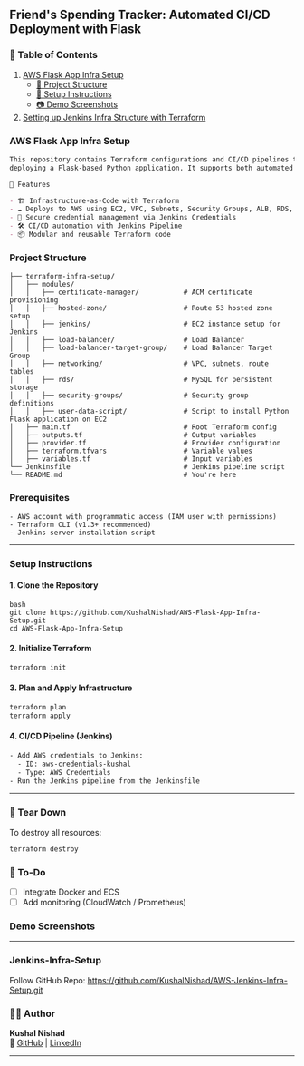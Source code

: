 ## Friend's Spending Tracker: Automated CI/CD Deployment with Flask

### 📑 Table of Contents
1. [AWS Flask App Infra Setup](#AWS-Flask-App-Infra-Setup)
   - [📁 Project Structure](#Project-Structure)
   - [🔧 Setup Instructions](#Setup-Instructions)
   - [📷 Demo Screenshots](#Demo-Screenshots)
2. [Setting up Jenkins Infra Structure with Terraform](#Jenkins-Infra-Setup)

### AWS Flask App Infra Setup
```markdown
This repository contains Terraform configurations and CI/CD pipelines to provision and manage AWS infrastructure for
deploying a Flask-based Python application. It supports both automated provisioning and deployment using Jenkins.

🚀 Features

- 🏗️ Infrastructure-as-Code with Terraform
- ☁️ Deploys to AWS using EC2, VPC, Subnets, Security Groups, ALB, RDS, Route 53, and Certificate Manager
- 🔐 Secure credential management via Jenkins Credentials
- 🛠️ CI/CD automation with Jenkins Pipeline
- 📦 Modular and reusable Terraform code
```

### Project Structure
```
├── terraform-infra-setup/
│   ├── modules/
│   │   ├── certificate-manager/           # ACM certificate provisioning
│   │   ├── hosted-zone/                   # Route 53 hosted zone setup
│   │   ├── jenkins/                       # EC2 instance setup for Jenkins
│   │   ├── load-balancer/                 # Load Balancer
│   │   ├── load-balancer-target-group/    # Load Balancer Target Group
│   │   ├── networking/                    # VPC, subnets, route tables
│   │   ├── rds/                           # MySQL for persistent storage
│   │   ├── security-groups/               # Security group definitions
│   │   ├── user-data-script/              # Script to install Python Flask application on EC2
│   ├── main.tf                            # Root Terraform config
│   ├── outputs.tf                         # Output variables
│   ├── provider.tf                        # Provider configuration
│   ├── terraform.tfvars                   # Variable values
│   ├── variables.tf                       # Input variables
└── Jenkinsfile                            # Jenkins pipeline script
└── README.md                              # You're here

```
### Prerequisites
```
- AWS account with programmatic access (IAM user with permissions)
- Terraform CLI (v1.3+ recommended)
- Jenkins server installation script
```
---

### Setup Instructions

#### 1. Clone the Repository
```
bash
git clone https://github.com/KushalNishad/AWS-Flask-App-Infra-Setup.git
cd AWS-Flask-App-Infra-Setup
```

#### 2. Initialize Terraform
```bash
terraform init
```

#### 3. Plan and Apply Infrastructure
```bash
terraform plan
terraform apply
```

#### 4. CI/CD Pipeline (Jenkins)
```bash
- Add AWS credentials to Jenkins:
  - ID: aws-credentials-kushal
  - Type: AWS Credentials
- Run the Jenkins pipeline from the Jenkinsfile
```
---

### 🧹 Tear Down

To destroy all resources:
```bash
terraform destroy
```

### 📝 To-Do

- [ ] Integrate Docker and ECS
- [ ] Add monitoring (CloudWatch / Prometheus)

### Demo Screenshots

---
### Jenkins-Infra-Setup
Follow GitHub Repo: https://github.com/KushalNishad/AWS-Jenkins-Infra-Setup.git

### 🙋‍♂️ Author

**Kushal Nishad**  
🔗 [GitHub](https://github.com/KushalNishad) | [LinkedIn](https://www.linkedin.com/in/kushal-nishad/)

---
